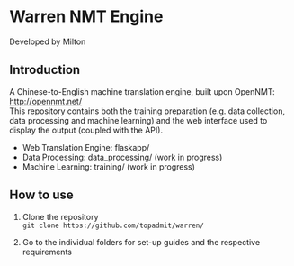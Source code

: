 # Warren NMT Engine
Developed by Milton

## Introduction
A Chinese-to-English machine translation engine, built upon OpenNMT: http://opennmt.net/  
This repository contains both the training preparation (e.g. data collection, data processing and machine learning) and the web interface used to display the output (coupled with the API).  
  
* Web Translation Engine: flaskapp/  
* Data Processing: data_processing/ (work in progress)  
* Machine Learning: training/ (work in progress)

## How to use
1. Clone the repository  
`git clone https://github.com/topadmit/warren/`  

2. Go to the individual folders for set-up guides and the respective requirements
